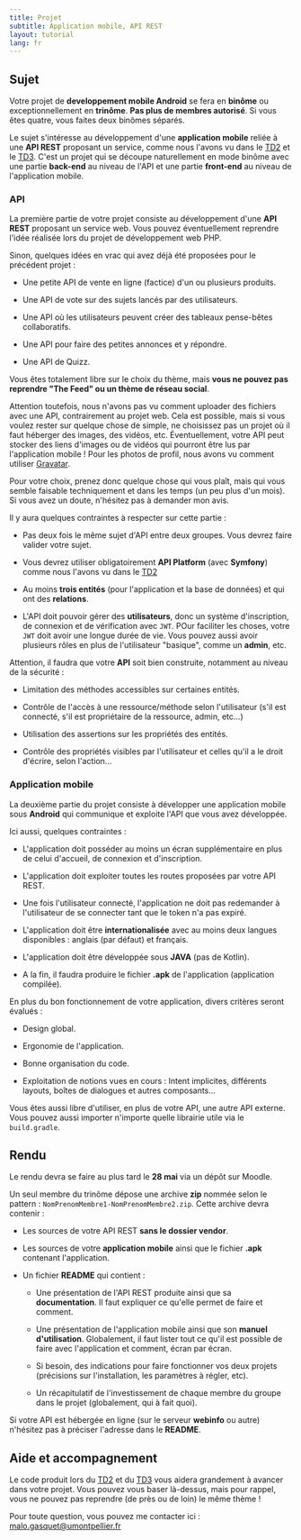 ```yaml
---
title: Projet
subtitle: Application mobile, API REST
layout: tutorial
lang: fr
---
```


## Sujet

Votre projet de **developpement mobile Android** se fera en **binôme** ou exceptionnellement en **trinôme**. **Pas plus de membres autorisé**. Si vous êtes quatre, vous faites deux binômes séparés.

Le sujet s'intéresse au développement d'une **application mobile** reliée à une **API REST** proposant un service, comme nous l'avons vu dans le [TD2]({{site.baseurl}}/tutorials/tutorial2.html) et le [TD3]({{site.baseurl}}/tutorials/tutorial3.html). C'est un projet qui se découpe naturellement en mode binôme avec une partie **back-end** au niveau de l'API et une partie **front-end** au niveau de l'application mobile.

### API

La première partie de votre projet consiste au développement d'une **API REST** proposant un service web. Vous pouvez éventuellement reprendre l'idée réalisée lors du projet de développement web PHP. 

Sinon, quelques idées en vrac qui avez déjà été proposées pour le précédent projet :

* Une petite API de vente en ligne (factice) d'un ou plusieurs produits.

* Une API de vote sur des sujets lancés par des utilisateurs.

* Une API où les utilisateurs peuvent créer des tableaux pense-bêtes collaboratifs.

* Une API pour faire des petites annonces et y répondre.

* Une API de Quizz.

Vous êtes totalement libre sur le choix du thème, mais **vous ne pouvez pas reprendre "The Feed" ou un thème de réseau social**. 

Attention toutefois, nous n'avons pas vu comment uploader des fichiers avec une API, contrairement au projet web. Cela est possible, mais si vous voulez rester sur quelque chose de simple, ne choisissez pas un projet où il faut héberger des images, des vidéos, etc. Éventuellement, votre API peut stocker des liens d'images ou de vidéos qui pourront être lus par l'application mobile ! Pour les photos de profil, nous avons vu comment utiliser [Gravatar](https://fr.gravatar.com/).

Pour votre choix, prenez donc quelque chose qui vous plaît, mais qui vous semble faisable techniquement et dans les temps (un peu plus d'un mois). Si vous avez un doute, n'hésitez pas à demander mon avis.

Il y aura quelques contraintes à respecter sur cette partie :

* Pas deux fois le même sujet d'API entre deux groupes. Vous devrez faire valider votre sujet.

* Vous devrez utiliser obligatoirement **API Platform** (avec **Symfony**) comme nous l'avons vu dans le [TD2]({{site.baseurl}}/tutorials/tutorial2.html)

* Au moins **trois entités** (pour l'application et la base de données) et qui ont des **relations**.

* L'API doit pouvoir gérer des **utilisateurs**, donc un système d'inscription, de connexion et de vérification avec `JWT`. POur faciliter les choses, votre `JWT` doit avoir une longue durée de vie. Vous pouvez aussi avoir plusieurs rôles en plus de l'utilisateur "basique", comme un **admin**, etc. 

Attention, il faudra que votre **API** soit bien construite, notamment au niveau de la sécurité :

* Limitation des méthodes accessibles sur certaines entités.

* Contrôle de l'accès à une ressource/méthode selon l'utilisateur (s'il est connecté, s'il est propriétaire de la ressource, admin, etc...)

* Utilisation des assertions sur les propriétés des entités.

* Contrôle des propriétés visibles par l'utilisateur et celles qu'il a le droit d'écrire, selon l'action...

### Application mobile

La deuxième partie du projet consiste à développer une application mobile sous **Android** qui communique et exploite l'API que vous avez développée.

Ici aussi, quelques contraintes :

* L'application doit posséder au moins un écran supplémentaire en plus de celui d'accueil, de connexion et d'inscription.

* L'application doit exploiter toutes les routes proposées par votre API REST.

* Une fois l'utilisateur connecté, l'application ne doit pas redemander à l'utilisateur de se connecter tant que le token n'a pas expiré.

* L'application doit être **internationalisée** avec au moins deux langues disponibles : anglais (par défaut) et français.

* L'application doit être développée sous **JAVA** (pas de Kotlin).

* A la fin, il faudra produire le fichier **.apk** de l'application (application compilée).

En plus du bon fonctionnement de votre application, divers critères seront évalués :

* Design global.

* Ergonomie de l'application.

* Bonne organisation du code.

* Exploitation de notions vues en cours : Intent implicites, différents layouts, boîtes de dialogues et autres composants...

Vous êtes aussi libre d'utiliser, en plus de votre API, une autre API externe. Vous pouvez aussi importer n'importe quelle librairie utile via le `build.gradle`.

## Rendu

Le rendu devra se faire au plus tard le **28 mai** via un dépôt sur Moodle.

Un seul membre du trinôme dépose une archive **zip** nommée selon le pattern : `NomPrenomMembre1-NomPrenomMembre2.zip`. Cette archive devra contenir :

* Les sources de votre API REST **sans le dossier vendor**.

* Les sources de votre **application mobile** ainsi que le fichier **.apk** contenant l'application.

* Un fichier **README** qui contient :

    * Une présentation de l'API REST produite ainsi que sa **documentation**. Il faut expliquer ce qu'elle permet de faire et comment.

    * Une présentation de l'application mobile ainsi que son **manuel d'utilisation**. Globalement, il faut lister tout ce qu'il est possible de faire avec l'application et comment, écran par écran.

    * Si besoin, des indications pour faire fonctionner vos deux projets (précisions sur l'installation, les paramètres à régler, etc).

    * Un récapitulatif de l'investissement de chaque membre du groupe dans le projet (globalement, qui à fait quoi).

Si votre API est hébergée en ligne (sur le serveur **webinfo** ou autre) n'hésitez pas à préciser l'adresse dans le **README**.

## Aide et accompagnement

Le code produit lors du [TD2]({{site.baseurl}}/tutorials/tutorial2.html) et du [TD3]({{site.baseurl}}/tutorials/tutorial3.html) vous aidera grandement à avancer dans votre projet. Vous pouvez vous baser là-dessus, mais pour rappel, vous ne pouvez pas reprendre (de près ou de loin) le même thème !

Pour toute question, vous pouvez me contacter ici : [malo.gasquet@umontpellier.fr](mailto:malo.gasquet@umontpellier.fr)